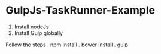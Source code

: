 # GulpJs-TaskRunner-Example

1. Install nodeJs
2. Install Gulp globally 

Follow the steps 
. npm install 
. bower install
. gulp